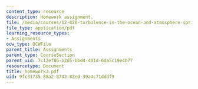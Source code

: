 ```yaml
---
content_type: resource
description: Homework assignment.
file: /media/courses/12-820-turbulence-in-the-ocean-and-atmosphere-spring-2007/9fc3173588a2874282ed39a4c71dddf9_homework3.pdf
file_type: application/pdf
learning_resource_types:
- Assignments
ocw_type: OCWFile
parent_title: Assignments
parent_type: CourseSection
parent_uid: 7c12ef86-b2d5-bbd4-401d-6da5c19e4b77
resourcetype: Document
title: homework3.pdf
uid: 9fc31735-88a2-8742-82ed-39a4c71dddf9
---
```

